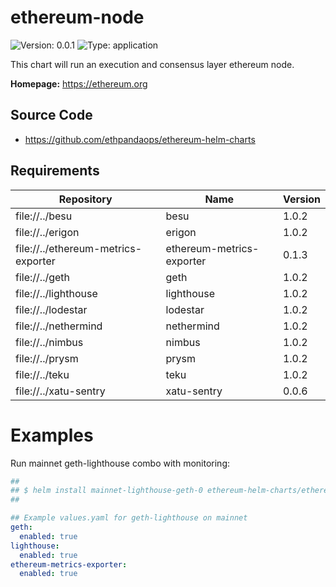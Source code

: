 
# ethereum-node

![Version: 0.0.1](https://img.shields.io/badge/Version-0.0.1-informational?style=flat-square) ![Type: application](https://img.shields.io/badge/Type-application-informational?style=flat-square)

This chart will run an execution and consensus layer ethereum node.

**Homepage:** <https://ethereum.org>

## Source Code

* <https://github.com/ethpandaops/ethereum-helm-charts>

## Requirements

| Repository | Name | Version |
|------------|------|---------|
| file://../besu | besu | 1.0.2 |
| file://../erigon | erigon | 1.0.2 |
| file://../ethereum-metrics-exporter | ethereum-metrics-exporter | 0.1.3 |
| file://../geth | geth | 1.0.2 |
| file://../lighthouse | lighthouse | 1.0.2 |
| file://../lodestar | lodestar | 1.0.2 |
| file://../nethermind | nethermind | 1.0.2 |
| file://../nimbus | nimbus | 1.0.2 |
| file://../prysm | prysm | 1.0.2 |
| file://../teku | teku | 1.0.2 |
| file://../xatu-sentry | xatu-sentry | 0.0.6 |

# Examples

Run mainnet geth-lighthouse combo with monitoring:

```yaml
##
## $ helm install mainnet-lighthouse-geth-0 ethereum-helm-charts/ethereum-node -f values.yaml
##

## Example values.yaml for geth-lighthouse on mainnet
geth:
  enabled: true
lighthouse:
  enabled: true
ethereum-metrics-exporter:
  enabled: true
```
